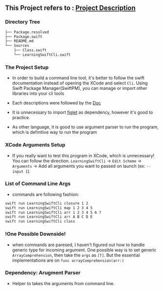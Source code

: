 ## This Project refers to : [Project Description](https://teamsparta.notion.site/Ch-2-1b82dc3ef51480708c52c22b28f47d4b)

### Directory Tree
```bash
├── Package.resolved
├── Package.swift
├── README.md
└── Sources
    ├── Class.swift
    └── LearningSwiftCli.swift
```

### The Project Setup
* In order to build a command line tool, it's better to follow the swift documentation instead of opening the XCode and select `Cli`. Using Swift Package Manager(SwiftPM), you can manage or import other libraries into your cli tools

* Each descriptions were followed by the [Doc](https://www.swift.org/getting-started/cli-swiftpm/)
* It is unnecessary to import [figlet]() as dependency, however it's good to practice.
* As other language, it is good to use argument parser to run the program, which is definitive way to run the program

### XCode Arguments Setup
* If you really want to test this program in XCode, which is unnecessary! You can follow the direction. 
`LearningSwiftCli` -> `Edit Scheme` -> `Arguments` -> Add all arguments you want to passed on launch (ex: `--input 1`).

### List of Command Line Args
* commands are following fashion: 
```bash
swift run LearningSwiftCli closure 1 2
swift run LearningSwiftCli map 1 2 3 4 5
swift run LearningSwiftCli arr 1 2 3 4 5 6 7 
swift run LearningSwiftCli arr A B C D E
swift run LearningSwiftCli class
```

### !One Possible Downside!
* when commands are paresed, I haven't figured out how to handle generic type for incoming argument. One possible way is to set generic `ArrayComprehension`, then take the `args` as `[T]`. But the essential implementations are on `func arrayComprehension(arr:)` 

### Dependency: Arugment Parser
* Helper to takes the arguments from command line.